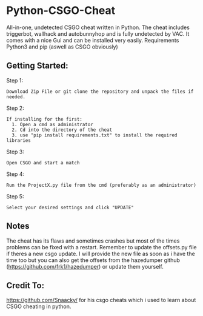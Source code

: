 # Python-CSGO-Cheat
All-in-one, undetected CSGO cheat written in Python.
The cheat includes triggerbot, wallhack and autobunnyhop and is fully undetected by VAC. It comes with a nice Gui and can be installed very easily.
Requirements Python3 and pip (aswell as CSGO obviously)

## Getting Started:

Step 1:
```
Download Zip File or git clone the repository and unpack the files if needed.
```

Step 2:
```
If installing for the first:
  1. Open a cmd as administrator
  2. Cd into the directory of the cheat
  3. use "pip install requirements.txt" to install the required libraries
 ```
 
Step 3:
```
Open CSGO and start a match
```

Step 4:
```
Run the ProjectX.py file from the cmd (preferably as an administrator)
```

Step 5:
```
Select your desired settings and click "UPDATE"
```

## Notes
The cheat has its flaws and sometimes crashes but most of the times problems can be fixed with a restart.
Remember to update the offsets.py file if theres a new csgo update. I will provide the new file as soon as i have the time too but you can also get the offsets from the hazedumper github (https://github.com/frk1/hazedumper) or update them yourself.

## Credit To: 
https://github.com/Snaacky/ for his csgo cheats which i used to learn about CSGO cheating in python.


